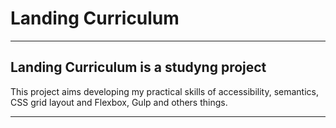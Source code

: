 # Landing Curriculum
---

## Landing Curriculum is a studyng project
This project aims developing my practical skills of accessibility, semantics, CSS grid layout and Flexbox, Gulp and others things.

---